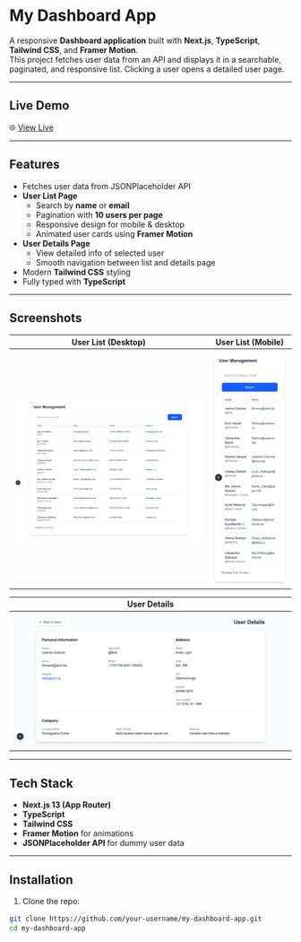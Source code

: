 # My Dashboard App

A responsive **Dashboard application** built with **Next.js**, **TypeScript**, **Tailwind CSS**, and **Framer Motion**.  
This project fetches user data from an API and displays it in a searchable, paginated, and responsive list. Clicking a user opens a detailed user page.

---

## Live Demo

🌐 [View Live](https://your-live-site.vercel.app)  

---

## Features

- Fetches user data from JSONPlaceholder API
- **User List Page**
  - Search by **name** or **email**
  - Pagination with **10 users per page**
  - Responsive design for mobile & desktop
  - Animated user cards using **Framer Motion**
- **User Details Page**
  - View detailed info of selected user
  - Smooth navigation between list and details page
- Modern **Tailwind CSS** styling
- Fully typed with **TypeScript**

---

## Screenshots

| User List (Desktop) | User List (Mobile) |
|--------------------|------------------|
| ![desktop](./public/dashbord.png) | ![mobile](./public/mobile%20(2).png) |

| User Details |
|-------------|
| ![details](./public/detils.png) |

---

## Tech Stack

- **Next.js 13 (App Router)**
- **TypeScript**
- **Tailwind CSS**
- **Framer Motion** for animations
- **JSONPlaceholder API** for dummy user data

---

## Installation

1. Clone the repo:

```bash
git clone https://github.com/your-username/my-dashboard-app.git
cd my-dashboard-app
